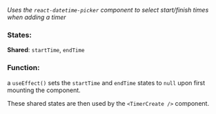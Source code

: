 _Uses the `react-datetime-picker` component to select start/finish times when adding a timer_

### States:
**Shared**: `startTime`, `endTime`


### Function:

a `useEffect()` sets the `startTime` and `endTime` states to `null` upon first mounting the component.

These shared states are then used by the `<TimerCreate />` component.